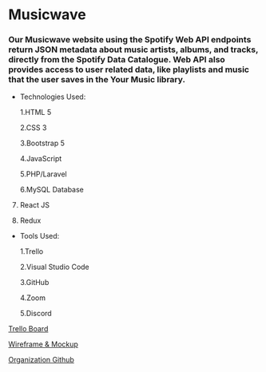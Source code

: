 # Musicwave

### Our Musicwave website using the Spotify Web API endpoints return JSON metadata about music artists, albums, and tracks, directly from the Spotify Data Catalogue. Web API also provides access to user related data, like playlists and music that the user saves in the Your Music library.




- Technologies Used:

   1.HTML 5
   
  2.CSS 3 
  
  3.Bootstrap 5
  
  4.JavaScript
  
   
  5.PHP/Laravel
  
  6.MySQL Database

7. React JS

8. Redux
  
  
  
  
- Tools Used:

  1.Trello
  
  2.Visual Studio Code
  
  3.GitHub
  
  4.Zoom
  
  5.Discord
  
 

[Trello Board](https://trello.com/b/EJykAHz8/music-react-project)

[Wireframe & Mockup](https://www.figma.com/file/nf7SoSAJizkSWILPQOEE26/Untitled?node-id=0%3A1&t=DA6wTo4nGS6lzl2a-0)

[Organization Github](https://github.com/Music-Redux)
